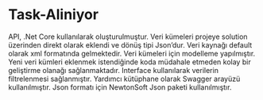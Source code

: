 # Task-Aliniyor

API, .Net Core kullanılarak oluşturulmuştur.  Veri kümeleri projeye solution üzerinden direkt olarak eklendi ve dönüş tipi Json’dur. Veri kaynağı default olarak xml formatında gelmektedir. Veri kümeleri için modelleme yapılmıştır. Yeni veri kümleri eklenmek istendiğinde koda müdahale etmeden  kolay bir geliştirme olanağı sağlanmaktadır. Interface kullanılarak verilerin filtrelenmesi sağlanmıştır.
Yardımcı kütüphane olarak Swagger arayüzü kullanılmıştır. Json formatı için NewtonSoft Json paketi kullanılmıştır. 
